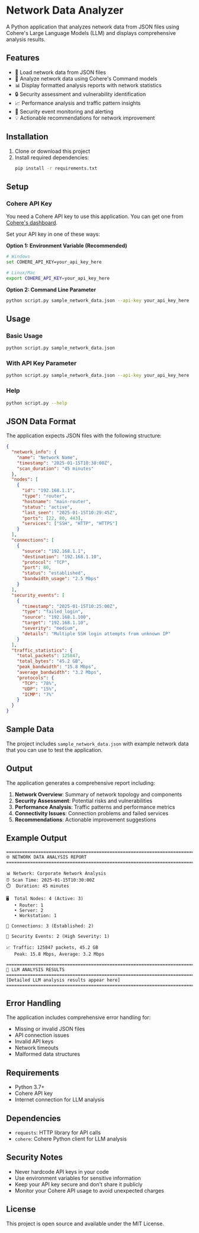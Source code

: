 # Network Data Analyzer

A Python application that analyzes network data from JSON files using Cohere's Large Language Models (LLM) and displays comprehensive analysis results.

## Features

- 📁 Load network data from JSON files
- 🤖 Analyze network data using Cohere's Command models
- 📊 Display formatted analysis reports with network statistics
- 🔒 Security assessment and vulnerability identification
- 📈 Performance analysis and traffic pattern insights
- 🚨 Security event monitoring and alerting
- 💡 Actionable recommendations for network improvement

## Installation

1. Clone or download this project
2. Install required dependencies:
   ```bash
   pip install -r requirements.txt
   ```

## Setup

### Cohere API Key

You need a Cohere API key to use this application. You can get one from [Cohere's dashboard](https://dashboard.cohere.ai/api-keys).

Set your API key in one of these ways:

**Option 1: Environment Variable (Recommended)**
```bash
# Windows
set COHERE_API_KEY=your_api_key_here

# Linux/Mac
export COHERE_API_KEY=your_api_key_here
```

**Option 2: Command Line Parameter**
```bash
python script.py sample_network_data.json --api-key your_api_key_here
```

## Usage

### Basic Usage
```bash
python script.py sample_network_data.json
```

### With API Key Parameter
```bash
python script.py sample_network_data.json --api-key your_api_key_here
```

### Help
```bash
python script.py --help
```

## JSON Data Format

The application expects JSON files with the following structure:

```json
{
  "network_info": {
    "name": "Network Name",
    "timestamp": "2025-01-15T10:30:00Z",
    "scan_duration": "45 minutes"
  },
  "nodes": [
    {
      "id": "192.168.1.1",
      "type": "router",
      "hostname": "main-router",
      "status": "active",
      "last_seen": "2025-01-15T10:29:45Z",
      "ports": [22, 80, 443],
      "services": ["SSH", "HTTP", "HTTPS"]
    }
  ],
  "connections": [
    {
      "source": "192.168.1.1",
      "destination": "192.168.1.10",
      "protocol": "TCP",
      "port": 80,
      "status": "established",
      "bandwidth_usage": "2.5 Mbps"
    }
  ],
  "security_events": [
    {
      "timestamp": "2025-01-15T10:25:00Z",
      "type": "failed_login",
      "source": "192.168.1.100",
      "target": "192.168.1.10",
      "severity": "medium",
      "details": "Multiple SSH login attempts from unknown IP"
    }
  ],
  "traffic_statistics": {
    "total_packets": 125847,
    "total_bytes": "45.2 GB",
    "peak_bandwidth": "15.8 Mbps",
    "average_bandwidth": "3.2 Mbps",
    "protocols": {
      "TCP": "78%",
      "UDP": "15%",
      "ICMP": "7%"
    }
  }
}
```

## Sample Data

The project includes `sample_network_data.json` with example network data that you can use to test the application.

## Output

The application generates a comprehensive report including:

1. **Network Overview**: Summary of network topology and components
2. **Security Assessment**: Potential risks and vulnerabilities
3. **Performance Analysis**: Traffic patterns and performance metrics
4. **Connectivity Issues**: Connection problems and failed services
5. **Recommendations**: Actionable improvement suggestions

## Example Output

```
================================================================================
🌐 NETWORK DATA ANALYSIS REPORT
================================================================================

📊 Network: Corporate Network Analysis
⏰ Scan Time: 2025-01-15T10:30:00Z
⏱️  Duration: 45 minutes

🖥️  Total Nodes: 4 (Active: 3)
   • Router: 1
   • Server: 2
   • Workstation: 1

🔗 Connections: 3 (Established: 2)

🚨 Security Events: 2 (High Severity: 1)

📈 Traffic: 125847 packets, 45.2 GB
   Peak: 15.8 Mbps, Average: 3.2 Mbps

================================================================================
🤖 LLM ANALYSIS RESULTS
================================================================================
[Detailed LLM analysis results appear here]
================================================================================
```

## Error Handling

The application includes comprehensive error handling for:
- Missing or invalid JSON files
- API connection issues
- Invalid API keys
- Network timeouts
- Malformed data structures

## Requirements

- Python 3.7+
- Cohere API key
- Internet connection for LLM analysis

## Dependencies

- `requests`: HTTP library for API calls
- `cohere`: Cohere Python client for LLM analysis

## Security Notes

- Never hardcode API keys in your code
- Use environment variables for sensitive information
- Keep your API key secure and don't share it publicly
- Monitor your Cohere API usage to avoid unexpected charges

## License

This project is open source and available under the MIT License.
